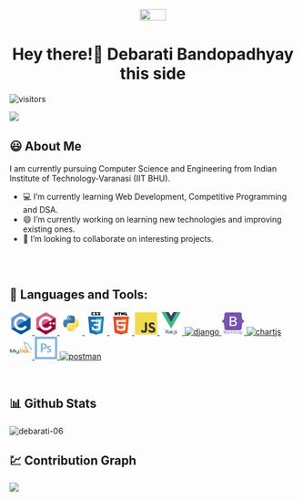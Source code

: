 <p align="center">
    <img src="https://www.advalorise.it/wp-content/uploads/2019/11/team-2.png" height="30%" width="30%"/></p>
</p>

<h1 align="center"> Hey there!👋 Debarati Bandopadhyay this side </h1>

![visitors](https://visitor-badge.glitch.me/badge?page_id=debarati-06&left_color=e63946&right_color=lightblue)

<a href="https://github.com/DenverCoder1/readme-typing-svg">
  <img src="https://readme-typing-svg.herokuapp.com?&font=IBM+Plex+Sans&color=44d7a8&size=20&lines=Good+to+see+you+here+✌️+!;Welcome+to+my+profile" />
</a>


## 😃 About Me
  I am currently pursuing Computer Science and Engineering from Indian Institute of Technology-Varanasi (IIT BHU).
- 💻 I’m currently learning Web Development, Competitive Programming and DSA.
- 😄 I’m currently working on learning new technologies and improving existing ones.
- 👯 I’m looking to collaborate on interesting projects.

</br>
</br>

## 🚀 Languages and Tools:

<p align="left">  
<a href="https://www.cprogramming.com/" target="_blank"> <img src="https://raw.githubusercontent.com/devicons/devicon/master/icons/c/c-original.svg" alt="c" width="40" height="40"/> </a> 
<a href="https://www.w3schools.com/cpp/" target="_blank"> <img src="https://raw.githubusercontent.com/devicons/devicon/master/icons/cplusplus/cplusplus-original.svg" alt="cplusplus" width="40" height="40"/> </a> 
<a href="https://www.python.org" target="_blank"> <img src="https://raw.githubusercontent.com/github/explore/80688e429a7d4ef2fca1e82350fe8e3517d3494d/topics/python/python.png" alt="python" width="40" height="40"/> </a>
<a href="https://www.w3schools.com/css/" target="_blank"> <img src="https://raw.githubusercontent.com/devicons/devicon/master/icons/css3/css3-original-wordmark.svg" alt="css3" width="40" height="40"/> </a> 
<a href="https://www.w3.org/html/" target="_blank"> <img src="https://raw.githubusercontent.com/devicons/devicon/master/icons/html5/html5-original-wordmark.svg" alt="html5" width="40" height="40"/> </a> 
<a href="https://developer.mozilla.org/en-US/docs/Web/JavaScript" target="_blank"> <img src="https://raw.githubusercontent.com/devicons/devicon/master/icons/javascript/javascript-original.svg" alt="javascript" width="40" height="40"/> </a>
<a href="https://vuejs.org/" target="_blank"> <img src="https://raw.githubusercontent.com/devicons/devicon/master/icons/vuejs/vuejs-original-wordmark.svg" alt="vuejs" width="40" height="40"/> </a> 
<a href="https://www.djangoproject.com/" target="_blank" rel="noreferrer"> <img src="https://camo.githubusercontent.com/5473e0d3006bb7e662bdf754d830a026ce050be61f1cbbd4689783ae49950b93/68747470733a2f2f696d672e736869656c64732e696f2f62616467652f646a616e676f2d2532333039324532302e7376673f7374796c653d666f722d7468652d6261646765266c6f676f3d646a616e676f266c6f676f436f6c6f723d7768697465" alt="django" width="90" height="40"/> </a>
<a href="https://getbootstrap.com" target="_blank" rel="noreferrer"> <img src="https://raw.githubusercontent.com/devicons/devicon/master/icons/bootstrap/bootstrap-plain-wordmark.svg" alt="bootstrap" width="40" height="40"/> </a>
<a href="https://www.chartjs.org" target="_blank" rel="noreferrer"> <img src="https://www.chartjs.org/media/logo-title.svg" alt="chartjs" width="40" height="40"/> </a>
<a href="https://www.mysql.com/" target="_blank"> <img src="https://raw.githubusercontent.com/devicons/devicon/master/icons/mysql/mysql-original-wordmark.svg" alt="mysql" width="40" height="40"/> </a>
<a href="https://www.adobe.com/in/products/photoshop.html?sdid=SGDJMMG3&mv=search&ef_id=CjwKCAjwzaSLBhBJEiwAJSRoko8EzRE7u3uFEuAM7wVp9HO3rXznpJLDyg1hMlIcIb-e2OirJbM7KxoCVPoQAvD_BwE:G:s&s_kwcid=AL!3085!3!444587836691!e!!g!!photoshop!221441588!17534749028&gclid=CjwKCAjwzaSLBhBJEiwAJSRoko8EzRE7u3uFEuAM7wVp9HO3rXznpJLDyg1hMlIcIb-e2OirJbM7KxoCVPoQAvD_BwE" target="_blank"> <img src="https://raw.githubusercontent.com/devicons/devicon/master/icons/photoshop/photoshop-line.svg" alt="photoshop" width="40" height="40"/> </a>
<a href="https://postman.com" target="_blank" rel="noreferrer"> <img src="https://www.vectorlogo.zone/logos/getpostman/getpostman-icon.svg" alt="postman" width="40" height="40"/> </a>
</p>

</br>

## 📊 Github Stats

<img align="center" src="https://github-readme-streak-stats.herokuapp.com/?user=debarati-06&" alt="debarati-06" />

</br>

## 💹 Contribution Graph 

<img src="https://activity-graph.herokuapp.com/graph?username=debarati-06&bg_color=171717&color=FFFFFF&line=AFAFAF&point=2144C8"></div>

